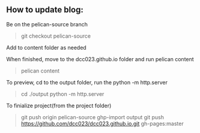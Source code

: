 How to update blog:
-------------------

Be on the pelican-source branch 
> git checkout pelican-source

Add to content folder as needed

When finished, move to the dcc023.github.io folder and run pelican content
> pelican content

To preview, cd to the output folder, run the python -m http.server
> cd ./output
> python -m http.server

To finialize project(from the project folder)
> git push origin pelican-source
> ghp-import output
> git push https://github.com/dcc023/dcc023.github.io.git gh-pages:master


